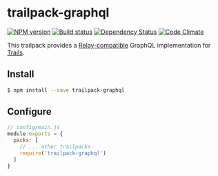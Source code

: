 # trailpack-graphql

[![NPM version][npm-image]][npm-url]
[![Build status][ci-image]][ci-url]
[![Dependency Status][daviddm-image]][daviddm-url]
[![Code Climate][codeclimate-image]][codeclimate-url]

This trailpack provides a [Relay-compatible](https://facebook.github.io/relay/docs/graphql-relay-specification.html)
GraphQL implementation for [Trails](http://trailsjs.io).

## Install

```sh
$ npm install --save trailpack-graphql
```

## Configure

```js
// config/main.js
module.exports = {
  packs: [
    // ... other trailpacks
    require('trailpack-graphql')
  ]
}
```

[npm-image]: https://img.shields.io/npm/v/trailpack-graphql.svg?style=flat-square
[npm-url]: https://npmjs.org/package/trailpack-graphql
[ci-image]: https://img.shields.io/travis//trailpack-graphql/master.svg?style=flat-square
[ci-url]: https://travis-ci.org//trailpack-graphql
[daviddm-image]: http://img.shields.io/david//trailpack-graphql.svg?style=flat-square
[daviddm-url]: https://david-dm.org//trailpack-graphql
[codeclimate-image]: https://img.shields.io/codeclimate/github//trailpack-graphql.svg?style=flat-square
[codeclimate-url]: https://codeclimate.com/github//trailpack-graphql


